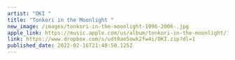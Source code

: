```yaml
---
artist: "OKI "
title: "Tonkori in the Moonlight "
new_image: /images/tonkori-in-the-moonlight-1996-2006-.jpg
apple_link: https://music.apple.com/us/album/tonkori-in-the-moonlight/1588270573
link: https://www.dropbox.com/s/udt0ae5owk2fw4i/OKI.zip?dl=1
published_date: 2022-02-16T21:40:50.125Z
---
```

